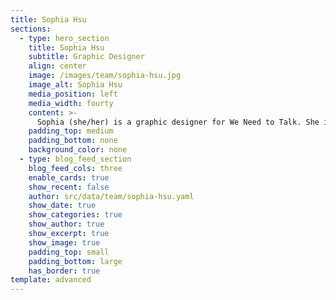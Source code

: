 ```yaml
---
title: Sophia Hsu
sections:
  - type: hero_section
    title: Sophia Hsu
    subtitle: Graphic Designer
    align: center
    image: /images/team/sophia-hsu.jpg
    image_alt: Sophia Hsu
    media_position: left
    media_width: fourty
    content: >-
      Sophia (she/her) is a graphic designer for We Need to Talk. She is a 14 year old from the United States. She likes to draw, listen to music, and watch japanese animation movies. In her free time, she likes taking walks outdoors to observe her surroundings and relax. She joined We Need to Talk because she believes that it is important for people to be able to express their opinions, by writing or even through art.
    padding_top: medium
    padding_bottom: none
    background_color: none
  - type: blog_feed_section
    blog_feed_cols: three
    enable_cards: true
    show_recent: false
    author: src/data/team/sophia-hsu.yaml
    show_date: true
    show_categories: true
    show_author: true
    show_excerpt: true
    show_image: true
    padding_top: small
    padding_bottom: large
    has_border: true
template: advanced
---
```


